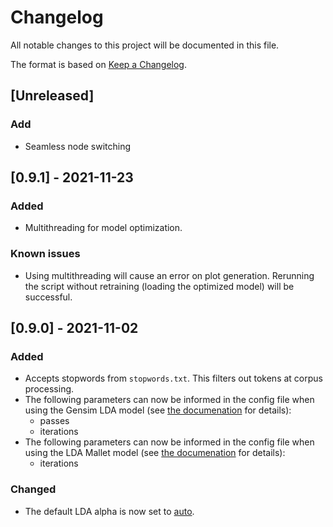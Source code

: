 # Changelog
All notable changes to this project will be documented in this file.

The format is based on [Keep a Changelog](https://keepachangelog.com/en/1.0.0/).

## [Unreleased]
### Add
- Seamless node switching

## [0.9.1] - 2021-11-23
### Added
- Multithreading for model optimization.

### Known issues
- Using multithreading will cause an error on plot generation. Rerunning the script without retraining (loading the optimized model) will be successful.

## [0.9.0] - 2021-11-02
### Added
- Accepts stopwords from `stopwords.txt`. This filters out tokens at corpus processing.
- The following parameters can now be informed in the config file when using the Gensim LDA model (see [the documenation](https://radimrehurek.com/gensim/models/ldamodel.html) for details):
    - passes
    - iterations
- The following parameters can now be informed in the config file when using the LDA Mallet model (see [the documenation](https://radimrehurek.com/gensim_3.8.3/models/wrappers/ldamallet.html) for details):
    - iterations

### Changed
- The default LDA alpha is now set to [auto](https://radimrehurek.com/gensim/models/ldamodel.html).

<!-- ### Removed
- Obsolete conf file -->
